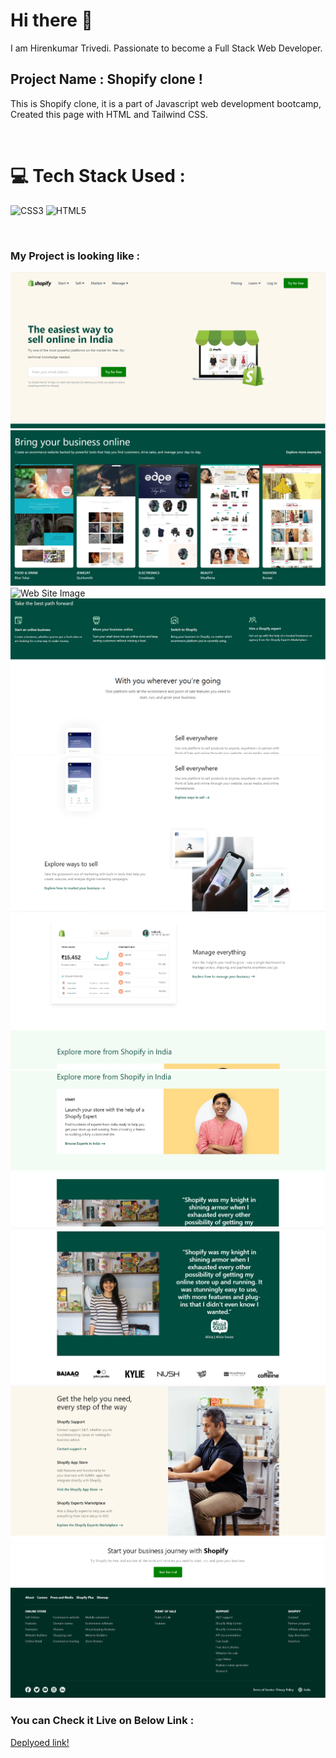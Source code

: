 # Hi there 👋

I am Hirenkumar Trivedi. Passionate to become a Full Stack Web Developer.

## Project Name : **Shopify clone !**

This is Shopify clone, it is a part of Javascript web development bootcamp, Created this page with HTML and Tailwind CSS.


</br>

# 💻 Tech Stack Used :

![CSS3](https://img.shields.io/badge/css3-%231572B6.svg?style=for-the-badge&logo=css3&logoColor=white) ![HTML5](https://img.shields.io/badge/html5-%23E34F26.svg?style=for-the-badge&logo=html5&logoColor=white)

</br>

### My Project is looking like :

![Web Site Image](./assets/p1.PNG)
![Web Site Image](./assets/p2.PNG)
![Web Site Image](./assets/p3.PNG)
![Web Site Image](./assets/p4.PNG)
![Web Site Image](./assets/p5.PNG)
![Web Site Image](./assets/p6.PNG)
![Web Site Image](./assets/p7.PNG)
![Web Site Image](./assets/p8.PNG)
![Web Site Image](./assets/p9.PNG)
![Web Site Image](./assets/p10.PNG)


### You can Check it Live on Below Link :

[Deplyoed link!](https://shopifyclonev1.netlify.app/)
